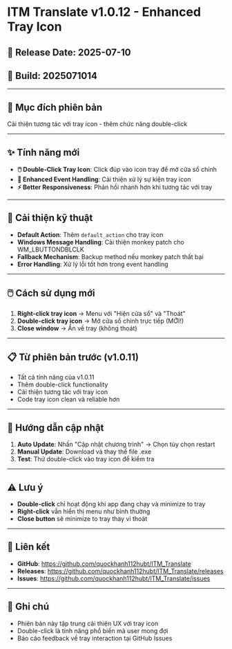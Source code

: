 # ITM Translate v1.0.12 - Enhanced Tray Icon

## 📅 Release Date: 2025-07-10
## 🔧 Build: 2025071014

---

## 🎯 **Mục đích phiên bản**
Cải thiện tương tác với tray icon - thêm chức năng double-click

---

## ✨ **Tính năng mới**
- **🖱️ Double-Click Tray Icon**: Click đúp vào icon tray để mở cửa sổ chính
- **🔄 Enhanced Event Handling**: Cải thiện xử lý sự kiện tray icon
- **⚡ Better Responsiveness**: Phản hồi nhanh hơn khi tương tác với tray

---

## 🔧 **Cải thiện kỹ thuật**
- **Default Action**: Thêm `default_action` cho tray icon
- **Windows Message Handling**: Cải thiện monkey patch cho WM_LBUTTONDBLCLK
- **Fallback Mechanism**: Backup method nếu monkey patch thất bại
- **Error Handling**: Xử lý lỗi tốt hơn trong event handling

---

## 🖱️ **Cách sử dụng mới**
1. **Right-click tray icon** → Menu với "Hiện cửa sổ" và "Thoát"
2. **Double-click tray icon** → Mở cửa sổ chính trực tiếp (MỚI!)
3. **Close window** → Ẩn về tray (không thoát)

---

## 📋 **Từ phiên bản trước (v1.0.11)**
- Tất cả tính năng của v1.0.11
- Thêm double-click functionality
- Cải thiện tương tác với tray icon
- Code tray icon clean và reliable hơn

---

## 🔄 **Hướng dẫn cập nhật**
1. **Auto Update**: Nhấn "Cập nhật chương trình" → Chọn tùy chọn restart
2. **Manual Update**: Download và thay thế file .exe
3. **Test**: Thử double-click vào tray icon để kiểm tra

---

## ⚠️ **Lưu ý**
- **Double-click** chỉ hoạt động khi app đang chạy và minimize to tray
- **Right-click** vẫn hiển thị menu như bình thường
- **Close button** sẽ minimize to tray thay vì thoát

---

## 🔗 **Liên kết**
- **GitHub**: https://github.com/quockhanh112hubt/ITM_Translate
- **Releases**: https://github.com/quockhanh112hubt/ITM_Translate/releases
- **Issues**: https://github.com/quockhanh112hubt/ITM_Translate/issues

---

## 📝 **Ghi chú**
- Phiên bản này tập trung cải thiện UX với tray icon
- Double-click là tính năng phổ biến mà user mong đợi
- Báo cáo feedback về tray interaction tại GitHub Issues
